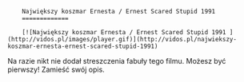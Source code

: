 
        Największy koszmar Ernesta / Ernest Scared Stupid 1991 
        =============
        
        [![Największy koszmar Ernesta / Ernest Scared Stupid 1991 ](http://vidos.pl/images/player.gif)](http://vidos.pl/najwiekszy-koszmar-ernesta-ernest-scared-stupid-1991)
        
        
 Na razie nikt nie dodał streszczenia fabuły tego filmu. Możesz być pierwszy! Zamieść swój opis.
    